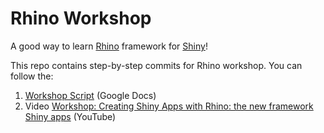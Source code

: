 # Rhino Workshop

A good way to learn [Rhino](https://appsilon.github.io/rhino/index.html) framework for [Shiny](https://shiny.rstudio.com/)!

This repo contains step-by-step commits for Rhino workshop. You can follow the:

1. [Workshop Script](https://docs.google.com/document/d/1Op9KBhw8q3b32IFtql2wZSfby_X7AqxSspp2ikaF8fw/edit#)
(Google Docs)
2. Video [Workshop: Creating Shiny Apps with Rhino: the new framework Shiny apps](https://www.youtube.com/watch?v=8H_ZHUy8Yj4)
(YouTube)

